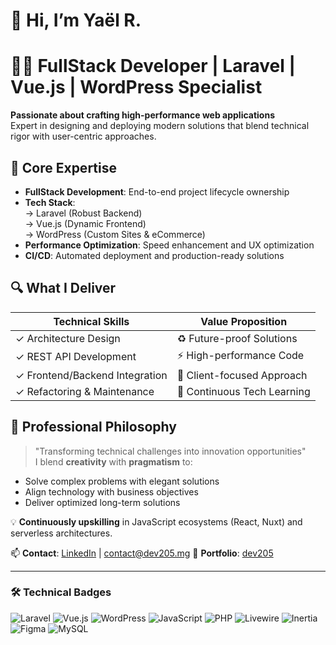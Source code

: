 # 👋 Hi, I’m Yaël R.
# 👨‍💻 FullStack Developer | Laravel | Vue.js | WordPress Specialist

**Passionate about crafting high-performance web applications**  
Expert in designing and deploying modern solutions that blend technical rigor with user-centric approaches.

## 🚀 Core Expertise

- **FullStack Development**: End-to-end project lifecycle ownership
- **Tech Stack**:  
  → Laravel (Robust Backend)  
  → Vue.js (Dynamic Frontend)  
  → WordPress (Custom Sites & eCommerce)
- **Performance Optimization**: Speed enhancement and UX optimization
- **CI/CD**: Automated deployment and production-ready solutions

## 🔍 What I Deliver

| Technical Skills | Value Proposition |
|------------------|-------------------|
| ✓ Architecture Design | ♻️ Future-proof Solutions |
| ✓ REST API Development | ⚡ High-performance Code |
| ✓ Frontend/Backend Integration | 🎯 Client-focused Approach |
| ✓ Refactoring & Maintenance | 🔄 Continuous Tech Learning |

## 🌱 Professional Philosophy

> "Transforming technical challenges into innovation opportunities"  
I blend **creativity** with **pragmatism** to:
- Solve complex problems with elegant solutions
- Align technology with business objectives
- Deliver optimized long-term solutions

💡 **Continuously upskilling** in JavaScript ecosystems (React, Nuxt) and serverless architectures.

📫 **Contact**: [LinkedIn](https://www.linkedin.com/in/dev205/) | contact@dev205.mg
🔗 **Portfolio**: [dev205](https://dev205.mg)

---

### 🛠️ Technical Badges
![Laravel](https://img.shields.io/badge/Laravel-FF2D20?style=for-the-badge&logo=laravel&logoColor=white)
![Vue.js](https://img.shields.io/badge/Vue.js-4FC08D?style=for-the-badge&logo=vuedotjs&logoColor=white)
![WordPress](https://img.shields.io/badge/WordPress-21759B?style=for-the-badge&logo=wordpress&logoColor=white)
![JavaScript](https://img.shields.io/badge/JavaScript-F7DF1E?style=for-the-badge&logo=javascript&logoColor=black)
![PHP](https://img.shields.io/badge/PHP-777BB4?style=for-the-badge&logo=php&logoColor=white)
![Livewire](https://img.shields.io/badge/Livewire-fb70a9?style=for-the-badge&logo=livewire&logoColor=white)
![Inertia](https://img.shields.io/badge/Inertia-9553e9?style=for-the-badge&logo=inertia&logoColor=white)
![Figma](https://img.shields.io/badge/Figma-F24E1E?style=for-the-badge&logo=figma&logoColor=white)
![MySQL](https://img.shields.io/badge/MySQL-4479A1?style=for-the-badge&logo=mysql&logoColor=white)
